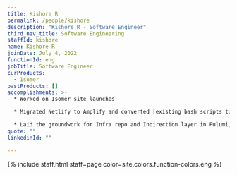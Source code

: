 ```yaml
---
title: Kishore R
permalink: /people/kishore
description: "Kishore R - Software Engineer"
third_nav_title: Software Engineering
staffId: kishore
name: Kishore R
joinDate: July 4, 2022
functionId: eng
jobTitle: Software Engineer
curProducts:
  - Isomer
pastProducts: []
accomplishments: >-
  * Worked on Isomer site launches

  * Migrated Netlify to Amplify and converted [existing bash scripts to typescript]to increase developer speed

  * Laid the groundwork for Infra repo and Indirection layer in Pulumi, following best practices advice
quote: ""
linkedinId: ""

---
```


{% include staff.html staff=page color=site.colors.function-colors.eng %}

